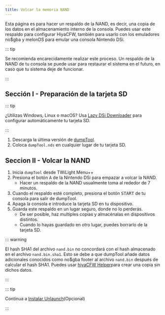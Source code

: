 ```yaml
---
title: Volcar la memoria NAND
---
```


Esta página es para hacer un respaldo de la NAND, es decir, una copia de los datos en el almacenamiento interno de la consola. Puedes usar este respaldo para configurar HiyaCFW, también para usarlo con los emuladores no$gba y melonDS para emular una consola Nintendo DSi.

::: tip

Se recomienda encarecidamente realizar este proceso. Un respaldo de la NAND de tu consola se puede usar para restaurar el sistema en el futuro, en caso que tu sistema deje de funcionar.

:::

## Sección I - Preparación de la tarjeta SD

::: tip

¿Utilizas Windows, Linux o macOS? Usa [Lazy DSi Downloader](lazy-dsi-downloader) para configurar automáticamente tu tarjeta SD.

:::

1. Descarga la última versión de [dumpTool](https://github.com/zoogie/dumpTool/releases/latest/download/dumpTool.nds).
1. Coloca `dumpTool.nds` en cualquier lugar de tu tarjeta SD.

## Seccion II - Volcar la NAND
1. Inicia `dumpTool` desde TWiLight Menu++
1. Presiona el botón <kbd class="face">A</kbd> de la Nintendo DSi para empazar a volcar la NAND.
   - Hacer un respaldo de la NAND usualmente toma al rededor de 7 minutos.
1. Cuando el respaldo esté completo, presiona el botón <kbd>START</kbd> de tu consola para salir de dumpTool.
1. Apaga la consola e introduce la tarjeta SD en tu dispositivo.
1. Guarda este respaldo en un lugar seguro, donde no lo perderás.
   - De ser posible, haz multiples copias y almacénalas en dispositivos distintos.
   - Cuando lo hayas guardado en otro lugar, puedes borrarlo de la tarjeta SD.

::: warning

El hash SHA1 del archivo `nand.bin` no concordará con el hash almacenado en el archivo `nand.bin.sha1`. Esto se debe a que dumpTool añade datos adicionales conocidos como no$gba footer al archivo `nand.bin` después de calcular el hash SHA1. Puedes usar [hiyaCFW Helper](https://github.com/mondul/HiyaCFW-Helper/releases)para crear una copia sin dichos datos.

:::

::: tip

Continua a [Instalar Unlaunch](installing-unlaunch)(Opcional)

:::
